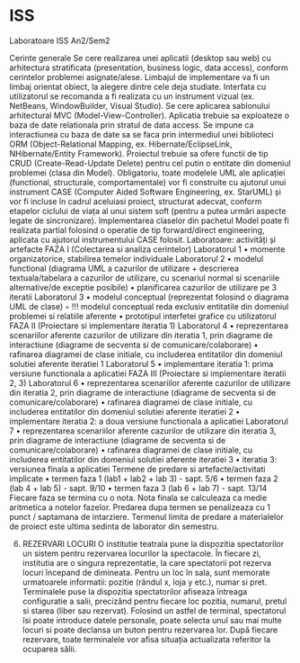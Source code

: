 # ISS
Laboratoare ISS An2/Sem2

 Cerinte generale 
Se cere realizarea unei aplicatii (desktop sau web) cu arhitectura stratificata (presentation, business 
logic, data access), conform cerintelor problemei asignate/alese. Limbajul de implementare va fi un 
limbaj orientat obiect, la alegere dintre cele deja studiate. Interfata cu utilizatorul se recomanda a fi 
realizata cu un instrument vizual (ex. NetBeans, WindowBuilder, Visual Studio). Se cere aplicarea 
sablonului arhitectural MVC (Model-View-Controller). Aplicatia trebuie sa exploateze o baza de date 
relationala prin stratul de data access. Se impune ca interactiunea cu baza de date sa se faca prin 
intermediul unei biblioteci ORM (Object-Relational Mapping, ex. Hibernate/EclipseLink, 
NHibernate/Entity Framework). Proiectul trebuie sa ofere functii de tip CRUD (Create-Read-Update
Delete) pentru cel putin o entitate din domeniul problemei (clasa din Model). 
Obligatoriu, toate modelele UML ale aplicației (functional, structurale, comportamentale) vor fi 
construite cu ajutorul unui instrument CASE (Computer Aided Software Engineering, ex. StarUML) 
și vor fi incluse în cadrul aceluiasi proiect, structurat adecvat, conform etapelor ciclului de viața al 
unui sistem soft (pentru a putea urmări aspecte legate de sincronizare). Implementarea claselor din 
pachetul Model poate fi realizata partial folosind o operatie de tip forward/direct engineering, aplicata 
cu ajutorul instrumentului CASE folosit. 
Laboratoare: activități și artefacte 
FAZA I (Colectarea si analiza cerintelor) 
Laboratorul 1 
• momente organizatorice, stabilirea temelor individuale 
Laboratorul 2 
• modelul functional (diagrama UML a cazurilor de utilizare + descrierea textuala/tabelara 
a cazurilor de utilizare, cu scenariul normal si scenariile alternative/de exceptie posibile) 
• planificarea cazurilor de utilizare pe 3 iteratii 
Laboratorul 3 
• modelul conceptual (reprezentat folosind o diagrama UML de clase) 
◦ !!! modelul conceptual reda exclusiv entitatile din domeniul problemei si relatiile 
aferente 
• prototipul interfetei grafice cu utilizatorul 
FAZA II (Proiectare si implementare iteratia 1) 
Laboratorul 4 
• reprezentarea scenariilor aferente cazurilor de utilizare din iteratia 1, prin diagrame de 
interactiune (diagrame de secventa si de comunicare/colaborare) 
• rafinarea diagramei de clase initiale, cu includerea entitatilor din domeniul solutiei 
aferente iteratiei 1 
Laboratorul 5 
• implementare iteratia 1: prima versiune functionala a aplicatiei 
FAZA III (Proiectare si implementare iteratii 2, 3) 
Laboratorul 6 
• reprezentarea scenariilor aferente cazurilor de utilizare din iteratia 2, prin diagrame de 
interactiune (diagrame de secventa si de comunicare/colaborare) 
• rafinarea diagramei de clase initiale, cu includerea entitatilor din domeniul solutiei 
aferente iteratiei 2 
• implementare iteratia 2: a doua versiune functionala a aplicatiei 
Laboratorul 7 
• reprezentarea scenariilor aferente cazurilor de utilizare din iteratia 3, prin diagrame de 
interactiune (diagrame de secventa si de comunicare/colaborare) 
• rafinarea diagramei de clase initiale, cu includerea entitatilor din domeniul solutiei 
aferente iteratiei 3 
• iteratia 3: versiunea finala a aplicatiei 
Termene de predare si artefacte/activitati implicate 
• termen faza 1 (lab1 + lab2 + lab 3) - sapt. 5/6 
• termen faza 2 (lab 4 + lab 5) - sapt. 9/10 
• termen faza 3 (lab 6 + lab 7) - sapt. 13/14 
Fiecare faza se termina cu o nota. Nota finala se calculeaza ca medie aritmetica a 
notelor fazelor. Predarea dupa termen se penalizeaza cu 1 punct / saptamana de intarziere. 
Termenul limita de predare a materialelor de proiect este ultima sedinta de laborator din 
semestru. 

6. REZERVARI LOCURI 
O institutie teatrala pune la dispozitia spectatorilor un sistem pentru rezervarea locurilor la spectacole. 
În fiecare zi, institutia are o singura reprezentatie, la care spectatorii pot rezerva locuri începand de 
dimineata. Pentru un loc în sala, sunt memorate urmatoarele informatii: pozitie (rândul x, loja y etc.), 
numar si pret. Terminalele puse la dispozitia spectatorilor afiseaza întreaga configuratie a salii, 
precizând pentru fiecare loc pozitia, numarul, pretul si starea (liber sau rezervat). Folosind un astfel 
de terminal, spectatorul îsi poate introduce datele personale, poate selecta unul sau mai multe locuri 
si poate declansa un buton pentru rezervarea lor. După fiecare rezervare, toate terminalele vor afisa 
situația actualizata referitor la ocuparea sălii.
